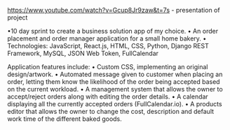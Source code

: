  https://www.youtube.com/watch?v=Gcup8Jr9zaw&t=7s - presentation of project

•10 day sprint to create a business solution app of my choice. 
• An order placement and order manager application for a small home bakery. 
• Technologies: JavaScript, React.js, HTML, CSS, Python, Django REST Framework, MySQL, JSON Web Token, FullCalendar

Application features include:
• Custom CSS, implementing an original design/artwork.
• Automated message given to customer when placing an order, letting them know the likelihood of the order being accepted based on the current workload.
• A management system that allows the owner to accept/reject orders along with editing the order details. 
• A calendar displaying all the currently accepted orders (FullCalendar.io).
• A products editor that allows the owner to change the cost, description and default work time of the different baked goods.
